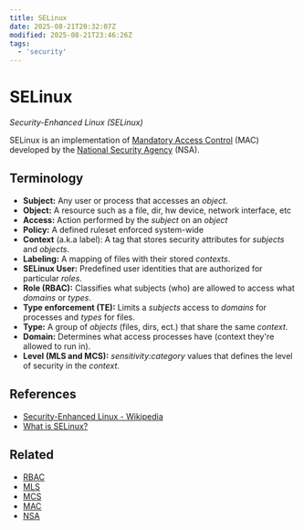 ```yaml
---
title: SELinux
date: 2025-08-21T20:32:07Z
modified: 2025-08-21T23:46:26Z
tags:
  - 'security'
---
```


# SELinux

_Security-Enhanced Linux (SELinux)_

SELinux is an implementation of [Mandatory Access Control](20250821203751-mac.md) (MAC) developed by the [National Security Agency](20250821214131-nsa.md) (NSA).

## Terminology

* **Subject:** Any user or process that accesses an _object_.
* **Object:** A resource such as a file, dir, hw device, network interface, etc
* **Access:** Action performed by the _subject_ on an _object_
* **Policy:** A defined ruleset enforced system-wide
* **Context** (a.k.a label): A tag that stores security attributes for _subjects_ and _objects_.
* **Labeling:** A mapping of files with their stored _contexts_.
* **SELinux User:** Predefined user identities that are authorized for particular _roles_.
* **Role (RBAC):** Classifies what subjects (who) are allowed to access what _domains_ or _types_.
* **Type enforcement (TE):** Limits a _subjects_ access to _domains_ for processes and _types_ for files.
* **Type:** A group of _objects_ (files, dirs, ect.) that share the same _context_.
* **Domain:** Determines what access processes have (context they're allowed to run in).
* **Level (MLS and MCS):** _sensitivity:category_ values that defines the level of security in the _context_.

## References

* [Security-Enhanced Linux - Wikipedia](https://en.wikipedia.org/wiki/Security-Enhanced_Linux)
* [What is SELinux?](https://www.redhat.com/en/topics/linux/what-is-selinux)

## Related

* [RBAC](20220319105401-rbac.md)
* [MLS](20250821214856-mls.md)
* [MCS](20250821214931-mcs.md)
* [MAC](20220315174137-mac.md)
* [NSA](20250821214131-nsa.md)
